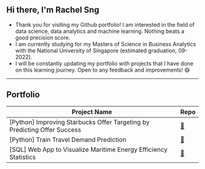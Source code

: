 ## Hi there, I'm Rachel Sng

- Thank you for visiting my Github portfolio! I am interested in the field of data science, data analytics and machine learning. Nothing beats a good precision score. 
- I am currently studying for my Masters of Science in Business Analytics with the National University of Singapore (estimated graduation, 09-2022). 
- I will be constantly updating my portfolio with projects that I have done on this learning journey. Open to any feedback and improvements! 😄

-------------------------------------------

## Portfolio

| Project Name | Repo |
| --- | ----------- |
| [Python] Improving Starbucks Offer Targeting by Predicting Offer Success | [🔗 ](https://github.com/rachelsng/Improving-Starbucks-Offer-Targeting-with-Success-Prediction)|
| [Python] Train Travel Demand Prediction | [🔗 ](https://github.com/rachelsng/Train-Travel-Demand-Modelling-in-Python)|
| [SQL] Web App to Visualize Maritime Energy Efficiency Statistics | [🔗 ](https://github.com/salimwid/Visualizing_Maritime_Energy_Efficiency_Statistics)|
